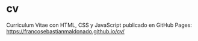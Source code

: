 # cv
Curriculum Vitae con HTML, CSS y JavaScript publicado en GitHub Pages: https://francosebastianmaldonado.github.io/cv/
